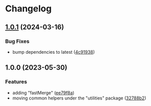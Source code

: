 # Changelog

## [1.0.1](https://github.com/aversini/node-cli/compare/utilities-v1.0.0...utilities-v1.0.1) (2024-03-16)


### Bug Fixes

* bump dependencies to latest ([4c91938](https://github.com/aversini/node-cli/commit/4c9193837c89d3aa9b4f82afa22e3f0668fdea6e))

## 1.0.0 (2023-05-30)


### Features

* adding "fastMerge" ([ee79f8a](https://github.com/aversini/node-cli/commit/ee79f8a0cb9372eea985a6f62badc7da64b08a3c))
* moving common helpers under the "utilities" package ([32788b2](https://github.com/aversini/node-cli/commit/32788b234c403ae4131e07d0e2308163ba7a64f4))
